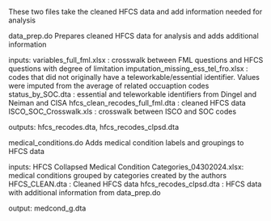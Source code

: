 These two files take the cleaned HFCS data and add information needed for analysis

data_prep.do
Prepares cleaned HFCS data for analysis and adds additional information

inputs:
variables_full_fml.xlsx : crosswalk between FML questions and HFCS questions with degree of limitation
imputation_missing_ess_tel_fro.xlsx : codes that did not originally have a teleworkable/essential identifier. Values were imputed from the average of related occuaption codes
status_by_SOC.dta : essential and teleworkable identifiers from Dingel and Neiman and CISA
hfcs_clean_recodes_full_fml.dta : cleaned HFCS data
ISCO_SOC_Crosswalk.xls : crosswalk between ISCO and SOC codes

outputs:
hfcs_recodes.dta, hfcs_recodes_clpsd.dta

medical_conditions.do
Adds medical condition labels and groupings to HFCS data

inputs:
HFCS Collapsed Medical Condition Categories_04302024.xlsx: medical conditions grouped by categories created by the authors
HFCS_CLEAN.dta : Cleaned HFCS data hfcs_recodes_clpsd.dta : HFCS data with additional information from data_prep.do

output:
medcond_g.dta
